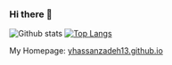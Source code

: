 ### Hi there 👋

<!--
**yhassanzadeh13/yhassanzadeh13** is a ✨ _special_ ✨ repository because its `README.md` (this file) appears on your GitHub profile.

Here are some ideas to get you started:

- 🔭 I’m currently working on ...
- 🌱 I’m currently learning ...
- 👯 I’m looking to collaborate on ...
- 🤔 I’m looking for help with ...
- 💬 Ask me about ...
- 📫 How to reach me: ...
- 😄 Pronouns: ...
- ⚡ Fun fact: ...
-->

![Github stats](https://github-readme-stats.vercel.app/api?username=yhassanzadeh13&theme=default&show_icons=true)
[![Top Langs](https://github-readme-stats.vercel.app/api/top-langs/?username=yhassanzadeh13&langs_count=10)](https://github.com/anuraghazra/github-readme-stats)

My Homepage: [yhassanzadeh13.github.io](https://yhassanzadeh13.github.io/)
